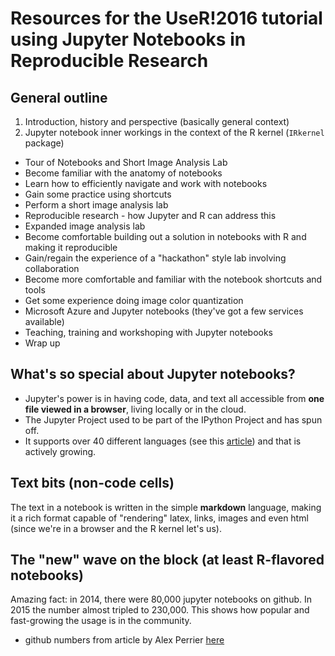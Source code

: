 # Resources for the UseR!2016 tutorial using Jupyter Notebooks in Reproducible Research

## General outline

1.  Introduction, history and perspective (basically general context)
2.  Jupyter notebook inner workings in the context of the R kernel (`IRkernel` package)
*  Tour of Notebooks and Short Image Analysis Lab
  * Become familiar with the anatomy of notebooks
  * Learn how to efficiently navigate and work with notebooks
  * Gain some practice using shortcuts
  * Perform a short image analysis lab
*  Reproducible research - how Jupyter and R can address this
*  Expanded image analysis lab
  * Become comfortable building out a solution in notebooks with R and making it reproducible
  * Gain/regain the experience of a "hackathon" style lab involving collaboration
  * Become more comfortable and familiar with the notebook shortcuts and tools
  * Get some experience doing image color quantization
*  Microsoft Azure and Jupyter notebooks (they've got a few services available)
*  Teaching, training and workshoping with Jupyter notebooks
*  Wrap up


## What's so special about Jupyter notebooks?

* Jupyter's power is in having code, data, and text all accessible from **one file viewed in a browser**, living locally or in the cloud.  
* The Jupyter Project used to be part of the IPython Project and has spun off.  
* It supports over 40 different languages (see this [article](https://github.com/ipython/ipython/wiki/IPython-kernels-for-other-languages)) and that is actively growing.

## Text bits (non-code cells)

The text in a notebook is written in the simple __markdown__ language, making it a rich format capable of "rendering" latex, links, images and even html (since we're in a browser and the R kernel let's us).  

## The "new" wave on the block (at least R-flavored notebooks)

Amazing fact: in 2014, there were 80,000 jupyter notebooks on github.  In 2015 the number almost tripled to 230,000.  This shows how popular and fast-growing the usage is in the community. 

- github numbers from article by Alex Perrier [here](https://www.opendatascience.com/blog/jupyter-zeppelin-beaker-the-rise-of-the-notebooks/)
